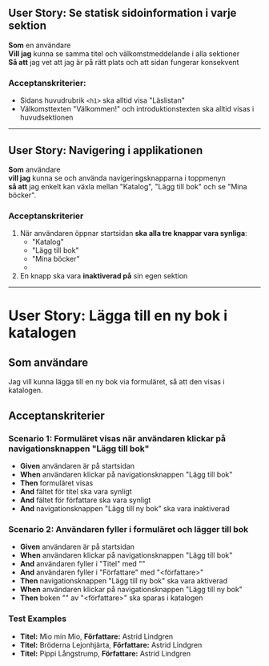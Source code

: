 ## User Story: Se statisk sidoinformation i varje sektion

**Som** en användare  
**Vill jag** kunna se samma titel och välkomstmeddelande i alla sektioner  
**Så att** jag vet att jag är på rätt plats och att sidan fungerar konsekvent

### Acceptanskriterier:
- Sidans huvudrubrik `<h1>` ska alltid visa "Läslistan"
- Välkomsttexten "Välkommen!" och introduktionstexten ska alltid visas i huvudsektionen

---

## User Story: Navigering i applikationen

**Som** användare  
**vill jag** kunna se och använda navigeringsknapparna i toppmenyn  
**så att** jag enkelt kan växla mellan "Katalog", "Lägg till bok" och se "Mina böcker".

### Acceptanskriterier

1. När användaren öppnar startsidan **ska alla tre knappar vara synliga**:
   - "Katalog"
   - "Lägg till bok"
   - "Mina böcker"
   - 
2. En knapp ska vara **inaktiverad på** sin egen sektion

---

# User Story: Lägga till en ny bok i katalogen

## Som användare
Jag vill kunna lägga till en ny bok via formuläret, 
så att den visas i katalogen.

## Acceptanskriterier

### Scenario 1: Formuläret visas när användaren klickar på navigationsknappen "Lägg till bok"
- **Given** användaren är på startsidan
- **When** användaren klickar på navigationsknappen "Lägg till bok"
- **Then** formuläret visas
- **And** fältet för titel ska vara synligt
- **And** fältet för författare ska vara synligt
- **And** navigationsknappen "Lägg till ny bok" ska vara inaktiverad

### Scenario 2: Användaren fyller i formuläret och lägger till bok
- **Given** användaren är på startsidan
- **When** användaren klickar på navigationsknappen "Lägg till bok"
- **And** användaren fyller i "Titel" med "<titel>"
- **And** användaren fyller i "Författare" med "<författare>"
- **Then** navigationsknappen "Lägg till ny bok" ska vara aktiverad
- **When** användaren klickar på navigationsknappen "Lägg till ny bok"
- **Then** boken "<titel>" av "<författare>" ska sparas i katalogen

### Test Examples
- **Titel:** Mio min Mio, **Författare:** Astrid Lindgren
- **Titel:** Bröderna Lejonhjärta, **Författare:** Astrid Lindgren
- **Titel:** Pippi Långstrump, **Författare:** Astrid Lindgren